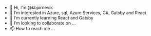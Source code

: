 - 👋 Hi, I’m @kbjornevik
- 👀 I’m interested in Azure, sql, Azure Services, C#, Gatsby and React 
- 🌱 I’m currently learning React and Gatsby 
- 💞️ I’m looking to collaborate on ...
- 📫 How to reach me ...

<!---
kbjornevik/kbjornevik is a ✨ special ✨ repository because its `README.md` (this file) appears on your GitHub profile.
You can click the Preview link to take a look at your changes.
--->

